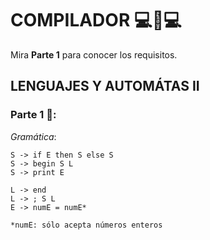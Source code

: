 # COMPILADOR 💻📝💻 
Mira **Parte 1** para conocer los requisitos.
## LENGUAJES Y AUTOMÁTAS II
### Parte 1 🔧: 
*Gramática*:
```
S -> if E then S else S
S -> begin S L
S -> print E

L -> end
L -> ; S L
E -> numE = numE*

*numE: sólo acepta números enteros 
```
